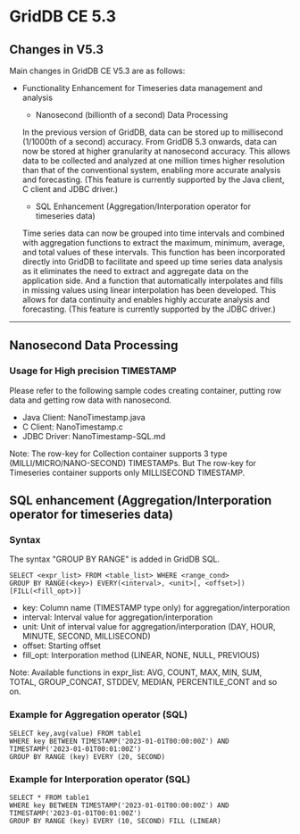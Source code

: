 # GridDB CE 5.3

## Changes in V5.3

Main changes in GridDB CE V5.3 are as follows:

- Functionality Enhancement for Timeseries data management and analysis

    - Nanosecond (billionth of a second) Data Processing

    In the previous version of GridDB, data can be stored up to millisecond (1/1000th of a second) accuracy. From GridDB 5.3 onwards, data can now be stored at higher granularity at nanosecond accuracy. This allows data to be collected and analyzed at one million times higher resolution than that of the conventional system, enabling more accurate analysis and forecasting. (This feature is currently supported by the Java client, C client and JDBC driver.)

    - SQL Enhancement (Aggregation/Interporation operator for timeseries data)

    Time series data can now be grouped into time intervals and combined with aggregation functions to extract the maximum, minimum, average, and total values of these intervals. This function has been incorporated directly into GridDB to facilitate and speed up time series data analysis as it eliminates the need to extract and aggregate data on the application side. And a function that automatically interpolates and fills in missing values using linear interpolation has been developed. This allows for data continuity and enables highly accurate analysis and forecasting. (This feature is currently supported by the JDBC driver.)
 
---

## Nanosecond Data Processing

### Usage for High precision TIMESTAMP

Please refer to the following sample codes creating container, putting row data and getting row data with nanosecond.

- Java Client: NanoTimestamp.java
- C Client: NanoTimestamp.c
- JDBC Driver: NanoTimestamp-SQL.md

Note: The row-key for Collection container supports 3 type (MILLI/MICRO/NANO-SECOND) TIMESTAMPs.
 But The row-key for Timeseries container supports only MILLISECOND TIMESTAMP.

## SQL enhancement (Aggregation/Interporation operator for timeseries data)

### Syntax

The syntax "GROUP BY RANGE" is added in GridDB SQL.

``` example
SELECT <expr_list> FROM <table_list> WHERE <range_cond>
GROUP BY RANGE(<key>) EVERY(<interval>, <unit>[, <offset>]) [FILL(<fill_opt>)]
```

- key: Column name (TIMESTAMP type only) for aggregation/interporation
- interval: Interval value for aggregation/interporation
- unit: Unit of interval value for aggregation/interporation (DAY, HOUR, MINUTE, SECOND, MILLISECOND)
- offset: Starting offset
- fill_opt: Interporation method (LINEAR, NONE, NULL, PREVIOUS)

Note: Available functions in expr_list: AVG, COUNT, MAX, MIN, SUM, TOTAL, GROUP_CONCAT, STDDEV, MEDIAN, PERCENTILE_CONT and so on.

### Example for Aggregation operator (SQL)

``` example
SELECT key,avg(value) FROM table1 
WHERE key BETWEEN TIMESTAMP('2023-01-01T00:00:00Z') AND TIMESTAMP('2023-01-01T00:01:00Z')
GROUP BY RANGE (key) EVERY (20, SECOND)
```

### Example for Interporation operator (SQL)

``` example
SELECT * FROM table1 
WHERE key BETWEEN TIMESTAMP('2023-01-01T00:00:00Z') AND TIMESTAMP('2023-01-01T00:01:00Z')
GROUP BY RANGE (key) EVERY (10, SECOND) FILL (LINEAR)
```
